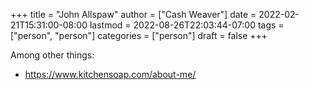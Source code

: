 +++
title = "John Allspaw"
author = ["Cash Weaver"]
date = 2022-02-21T15:31:00-08:00
lastmod = 2022-08-26T22:03:44-07:00
tags = ["person", "person"]
categories = ["person"]
draft = false
+++

Among other things:

-   <https://www.kitchensoap.com/about-me/>
